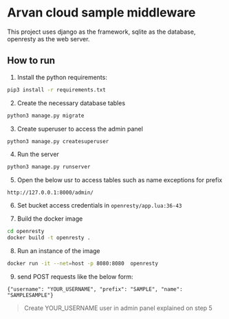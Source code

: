 # Arvan cloud sample middleware

This project uses django as the framework, sqlite as the database, openresty as the web server.

## How to run

1. Install the python requirements:
```sh 
pip3 install -r requirements.txt
```

2. Create the necessary database tables 
```sh
python3 manage.py migrate
```

3. Create superuser to access the admin panel
```sh
python3 manage.py createsuperuser
```


4. Run the server
```sh 
python3 manage.py runserver
```

5. Open the below usr to access tables such as name exceptions for prefix
```
http://127.0.0.1:8000/admin/
```

6. Set bucket access credentials in `openresty/app.lua:36-43`

7. Build the docker image
```sh
cd openresty
docker build -t openresty .
```

8. Run an instance of the image
```sh 
docker run -it --net=host -p 8080:8080  openresty
```

9. send POST requests like the below form:
```
{"username": "YOUR_USERNAME", "prefix": "SAMPLE", "name": "SAMPLESAMPLE"}
```
> Create YOUR_USERNAME user in admin panel explained on step 5